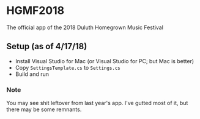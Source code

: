 # HGMF2018
The official app of the 2018 Duluth Homegrown Music Festival

## Setup (as of 4/17/18)

* Install Visual Studio for Mac (or Visual Studio for PC; but Mac is better)
* Copy `SettingsTemplate.cs` to `Settings.cs`
* Build and run

### Note
You may see shit leftover from last year's app. I've gutted most of it, but there may be some remnants.
